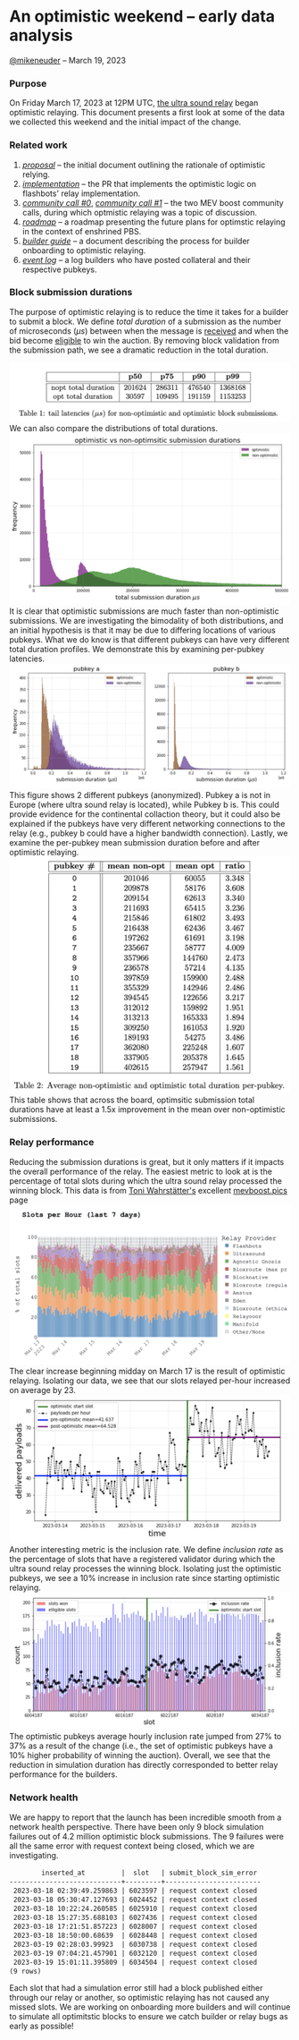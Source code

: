 # An optimistic weekend – early data analysis
[@mikeneuder](https://twitter.com/mikeneuder) – March 19, 2023
### Purpose

On Friday March 17, 2023 at 12PM UTC, [the ultra sound relay](https://relay.ultrasound.money) began optimistic relaying. This document presents a first look at some of the data we collected this weekend and the initial impact of the change.

### Related work
1. [*proposal*](https://github.com/michaelneuder/opt-relay-docs/blob/main/proposal.md) – the initial document outlining the rationale of optimistic relying.
2. [*implementation*](https://github.com/flashbots/mev-boost-relay/pull/285) – the PR that implements the optimistic logic on flashbots' relay implementation.
3. [*community call #0*](https://collective.flashbots.net/t/mev-boost-community-call-0-23-feb-2023/1348), [*community call #1*](https://collective.flashbots.net/t/mev-boost-community-call-1-9-mar-2023/1367) – the two MEV boost community calls, during which optmistic relaying was a topic of discussion.
4. [*roadmap*](https://github.com/michaelneuder/optimistic-relay-documentation/blob/main/towards-epbs.md) – a roadmap presenting the future plans for optimstic relaying in the context of enshrined PBS.
5. [*builder guide*]( https://github.com/ultrasoundmoney/mev-boost-relay/blob/prod-optimistic-relaying/docs/optimistic/builder-onboarding.md) – a document describing the process for builder onboarding to optimistic relaying.
6. [*event log*](https://github.com/ultrasoundmoney/mev-boost-relay/blob/prod-optimistic-relaying/docs/optimistic/event-log.md) – a log builders who have posted collateral and their respective pubkeys.

### Block submission durations
The purpose of optimistic relaying is to reduce the time it takes for a builder to submit a block. We define *total duration* of a submission as the number of microseconds ($\mu s$) between when the message is [received](https://github.com/ultrasoundmoney/mev-boost-relay/blob/a4fe413af1258025f456642305ef222fd5fae89c/services/api/service.go#L1241) and when the bid become [eligible](https://github.com/ultrasoundmoney/mev-boost-relay/blob/a4fe413af1258025f456642305ef222fd5fae89c/services/api/service.go#L1562) to win the auction. By removing block validation from the submission path, we see a dramatic reduction in the total duration.

![img/table1.png](img/table1.png)
We can also compare the distributions of total durations.
![img/durations](img/durations.png)
It is clear that optimistic submissions are much faster than non-optimistic submissions. We are investigating the bimodality of both distributions, and an initial hypothesis is that it may be due to differing locations of various pubkeys. What we do know is that different pubkeys can have very different total duration profiles. We demonstrate this by examining per-pubkey latencies.
![img/durations](img/perpubkey.png)
This figure shows 2 different pubkeys (anonymized). Pubkey a is not in Europe (where ultra sound relay is located), while Pubkey b is. This could provide evidence for the continental collaction theory, but it could also be explained if the pubkeys have very different networking connections to the relay (e.g., pubkey b could have a higher bandwidth connection). Lastly, we examine the per-pubkey mean submission duration before and after optimistic relaying. 
![img/table2](img/table2.png)
This table shows that across the board, optimsitic submission total durations have at least a 1.5x improvement in the mean over non-optimistic submissions.

### Relay performance
Reducing the submission durations is great, but it only matters if it impacts the overall performance of the relay. The easiest metric to look at is the percentage of total slots during which the ultra sound relay processed the winning block. This data is from [Toni Wahrstätter's](https://twitter.com/nero_eth) excellent [mevboost.pics](https://mevboost.pics) page 
![img/slotsperhour](img/slotsperhour.png)
The clear increase beginning midday on March 17 is the result of optimistic relaying. Isolating our data, we see that our slots relayed per-hour increased on average by 23.
![img/slotsperhour](img/ourslotsperhour.png)
Another interesting metric is the inclusion rate. We define *inclusion rate* as the percentage of slots that have a registered validator during which the ultra sound relay processes the winning block. Isolating just the optimistic pubkeys, we see a 10% increase in inclusion rate since starting optimistic relaying.
![img/slotsperhour](img/inclusionrate.png)
The optimistic pubkeys average hourly inclusion rate jumped from 27% to 37% as a result of the change (i.e., the set of optimistic pubkeys have a 10% higher probability of winning the auction). Overall, we see that the reduction in simulation duration has directly corresponded to better relay performance for the builders. 

### Network health
We are happy to report that the launch has been incredible smooth from a network health perspective. There have been only 9 block simulation failures out of 4.2 million optimistic block submissions. The 9 failures were all the same error with request context being closed, which we are investigating.

```
        inserted_at         |  slot   | submit_block_sim_error 
----------------------------+---------+------------------------
 2023-03-18 02:39:49.259863 | 6023597 | request context closed
 2023-03-18 05:30:47.127693 | 6024452 | request context closed
 2023-03-18 10:22:24.260585 | 6025910 | request context closed
 2023-03-18 15:27:35.688103 | 6027436 | request context closed
 2023-03-18 17:21:51.857223 | 6028007 | request context closed
 2023-03-18 18:50:00.68639  | 6028448 | request context closed
 2023-03-19 02:28:03.99923  | 6030738 | request context closed
 2023-03-19 07:04:21.457901 | 6032120 | request context closed
 2023-03-19 15:01:11.395809 | 6034504 | request context closed
(9 rows)
```

Each slot that had a simulation error still had a block published either through our relay or another, so optimistic relaying has not caused any missed slots. We are working on onboarding more builders and will continue to simulate all optimitstic blocks to ensure we catch builder or relay bugs as early as possible!
